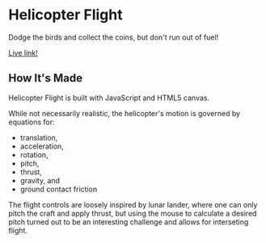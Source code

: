 # Helicopter Flight
Dodge the birds and collect the coins, but don't run out of fuel!

[Live link!](https://samgerber.github.io/helicopter-flight/)

## How It's Made
Helicopter Flight is built with JavaScript and HTML5 canvas.

While not necessarily realistic, the helicopter's motion is governed by equations for:
 - translation,
 - acceleration,
 - rotation,
 - pitch,
 - thrust,
 - gravity, and
 - ground contact friction
 
The flight controls are loosely inspired by lunar lander, where one can only pitch the craft and apply thrust, but using the mouse to calculate a desired pitch turned out to be an interesting challenge and allows for interseting flight.
 
